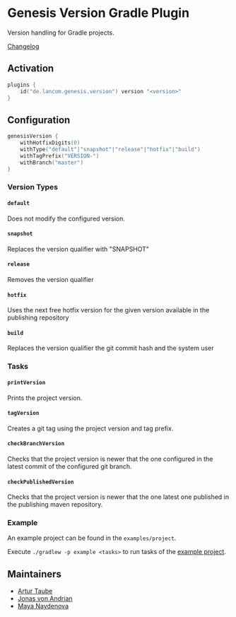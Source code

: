 # Genesis Version Gradle Plugin

Version handling for Gradle projects. 

[Changelog](CHANGELOG.md)

## Activation
```kotlin 
plugins {
    id("de.lancom.genesis.version") version "<version>"
}
```

## Configuration
```kotlin 
genesisVersion {
    withHotfixDigits(0)
    withType("default"|"snapshot"|"release"|"hotfix"|"build")
    withTagPrefix("VERSION-")
    withBranch("master")
}
```

### Version Types

#### `default`
Does not modify the configured version.

#### `snapshot` 
Replaces the version qualifier with "SNAPSHOT"

#### `release` 
Removes the version qualifier

#### `hotfix` 
Uses the next free hotfix version for the given version available in the publishing repository

#### `build` 
Replaces the version qualifier the git commit hash and the system user


### Tasks

#### `printVersion`
Prints the project version.

#### `tagVersion`
Creates a git tag using the project version and tag prefix.

#### `checkBranchVersion`
Checks that the project version is newer that the one configured in the latest commit of the configured git branch.

#### `checkPublishedVersion`
Checks that the project version is newer that the one latest one published in the publishing maven repository.

### Example

An example project can be found in the `examples/project`.

Execute `./gradlew -p example <tasks>` to run tasks of the [example project](./example).

## Maintainers
- [Artur Taube](https://github.com/Adduh)
- [Jonas von Andrian](https://github.com/johnny)
- [Maya Naydenova](https://github.com/mnaydeno)
